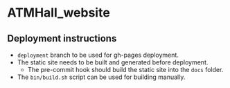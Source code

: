 # ATMHall_website

## Deployment instructions
- `deployment` branch to be used for gh-pages deployment.
- The static site needs to be built and generated before deployment.
  - The pre-commit hook should build the static site into the `docs` folder.
- The `bin/build.sh` script can be used for building manually.
